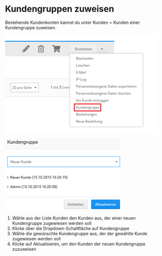 # Kundengruppen zuweisen 

Bestehende Kundenkonten kannst du unter Kunden \> Kunden einer Kundengruppe zuweisen.

![](Bilder/DropdownKundengruppe.png "Kunde auswählen")

![](Bilder/Abb169_KundengruppeZuweisen.png "Kundengruppe zuweisen")

1.  Wähle aus der Liste Kunden den Kunden aus, der einer neuen Kundengruppe zugewiesen werden soll
2.  Klicke über die Dropdown-Schaltfläche auf Kundengruppe
3.  Wähle die gewünschte Kundengruppe aus, der der gewählte Kunde zugewiesen werden soll
4.  Klicke auf Aktualisieren, um den Kunden der neuen Kundengruppe zuzuweisen



